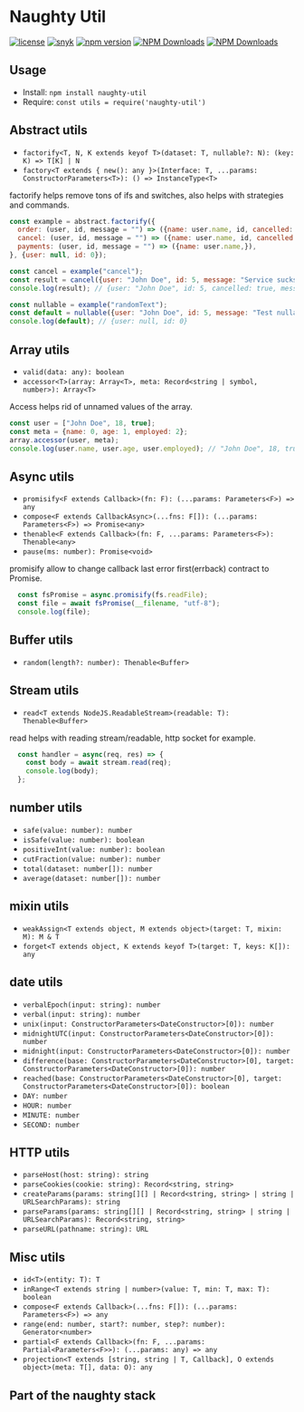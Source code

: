 # Naughty Util
[![license](https://img.shields.io/badge/license-MIT-blue.svg)](https://github.com/NaughtyySora/naughty-util/blob/master/LICENSE)
[![snyk](https://snyk.io/test/github/NaughtyySora/naughty-util/badge.svg)](https://snyk.io/test/github/NaughtyySora/naughty-util)
[![npm version](https://badge.fury.io/js/naughty-util.svg)](https://badge.fury.io/js/naughty-util)
[![NPM Downloads](https://img.shields.io/npm/dm/naughty-util)](https://www.npmjs.com/package/naughty-util)
[![NPM Downloads](https://img.shields.io/npm/dt/naughty-util)](https://www.npmjs.com/package/naughty-util)

## Usage
- Install: `npm install naughty-util`
- Require: `const utils = require('naughty-util')`

## Abstract utils

- `factorify<T, N, K extends keyof T>(dataset: T, nullable?: N): (key: K) => T[K] | N`
- `factory<T extends { new(): any }>(Interface: T, ...params: ConstructorParameters<T>): () => InstanceType<T>`

factorify helps remove tons of ifs and switches, also helps with strategies and commands.

```js
const example = abstract.factorify({
  order: (user, id, message = "") => ({name: user.name, id, cancelled: false, message}),
  cancel: (user, id, message = "") => ({name: user.name, id, cancelled: true, message}),
  payments: (user, id, message = "") => ({name: user.name,}),
}, {user: null, id: 0});

const cancel = example("cancel");
const result = cancel({user: "John Doe", id: 5, message: "Service sucks"});
console.log(result); // {user: "John Doe", id: 5, cancelled: true, message: "Service sucks"}

const nullable = example("randomText");
const default = nullable({user: "John Doe", id: 5, message: "Test nullable"});
console.log(default); // {user: null, id: 0}
```

## Array utils

- `valid(data: any): boolean`
- `accessor<T>(array: Array<T>, meta: Record<string | symbol, number>): Array<T>`

Access helps rid of unnamed values of the array.

```js
const user = ["John Doe", 18, true];
const meta = {name: 0, age: 1, employed: 2};
array.accessor(user, meta);
console.log(user.name, user.age, user.employed); // "John Doe", 18, true
```

## Async utils

- `promisify<F extends Callback>(fn: F): (...params: Parameters<F>) => any`
- `compose<F extends CallbackAsync>(...fns: F[]): (...params: Parameters<F>) => Promise<any>`
- `thenable<F extends Callback>(fn: F, ...params: Parameters<F>): Thenable<any>`
- `pause(ms: number): Promise<void>`

promisify allow to change callback last error first(errback) contract to Promise.

```js
  const fsPromise = async.promisify(fs.readFile);
  const file = await fsPromise(__filename, "utf-8");
  console.log(file);
```

## Buffer utils

- `random(length?: number): Thenable<Buffer>`

## Stream utils

- `read<T extends NodeJS.ReadableStream>(readable: T): Thenable<Buffer>`

read helps with reading stream/readable, http socket for example.

```js
  const handler = async(req, res) => {
    const body = await stream.read(req);
    console.log(body);
  };
```

## number utils

- `safe(value: number): number`
- `isSafe(value: number): boolean`
- `positiveInt(value: number): boolean`
- `cutFraction(value: number): number`
- `total(dataset: number[]): number`
- `average(dataset: number[]): number`

## mixin utils

- `weakAssign<T extends object, M extends object>(target: T, mixin: M): M & T`
- `forget<T extends object, K extends keyof T>(target: T, keys: K[]): any`

## date utils

- `verbalEpoch(input: string): number`
- `verbal(input: string): number`
- `unix(input: ConstructorParameters<DateConstructor>[0]): number`
- `midnightUTC(input: ConstructorParameters<DateConstructor>[0]): number`
- `midnight(input: ConstructorParameters<DateConstructor>[0]): number`
- `difference(base: ConstructorParameters<DateConstructor>[0], target: ConstructorParameters<DateConstructor>[0]): number`
- `reached(base: ConstructorParameters<DateConstructor>[0], target: ConstructorParameters<DateConstructor>[0]): boolean`
- `DAY: number`
- `HOUR: number`
- `MINUTE: number`
- `SECOND: number`

## HTTP utils

- `parseHost(host: string): string`
- `parseCookies(cookie: string): Record<string, string>`
- `createParams(params: string[][] | Record<string, string> | string | URLSearchParams): string`
- `parseParams(params: string[][] | Record<string, string> | string | URLSearchParams): Record<string, string>`
- `parseURL(pathname: string): URL`

## Misc utils

- `id<T>(entity: T): T`
- `inRange<T extends string | number>(value: T, min: T, max: T): boolean`
- `compose<F extends Callback>(...fns: F[]): (...params: Parameters<F>) => any`
- `range(end: number, start?: number, step?: number): Generator<number>`
- `partial<F extends Callback>(fn: F, ...params: Partial<Parameters<F>>): (...params: any) => any`
- `projection<T extends [string, string | T, Callback], O extends object>(meta: T[], data: O): any`

## Part of the naughty stack